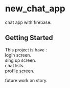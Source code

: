 # new_chat_app

chat app with firebase.

## Getting Started

This project is have :\
login screen.\
sing up screen.\
chat lists.\
profile screen.


future work on story. 

